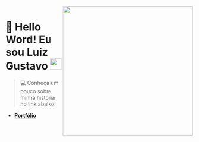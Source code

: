 <img align="right" src="https://i.pinimg.com/originals/15/e7/e3/15e7e300166c962d3b8a22f60b5cac9e.gif" width="350"/>

# 🚀 **Hello Word! Eu sou Luiz Gustavo** <img src="https://images-wixmp-ed30a86b8c4ca887773594c2.wixmp.com/f/9f9bcc28-6064-40b6-a3f6-0d0ca05c5f0c/d4wlxiv-829f5247-2443-4386-a3dd-59f5340bfd46.gif?token=eyJ0eXAiOiJKV1QiLCJhbGciOiJIUzI1NiJ9.eyJzdWIiOiJ1cm46YXBwOjdlMGQxODg5ODIyNjQzNzNhNWYwZDQxNWVhMGQyNmUwIiwiaXNzIjoidXJuOmFwcDo3ZTBkMTg4OTgyMjY0MzczYTVmMGQ0MTVlYTBkMjZlMCIsIm9iaiI6W1t7InBhdGgiOiJcL2ZcLzlmOWJjYzI4LTYwNjQtNDBiNi1hM2Y2LTBkMGNhMDVjNWYwY1wvZDR3bHhpdi04MjlmNTI0Ny0yNDQzLTQzODYtYTNkZC01OWY1MzQwYmZkNDYuZ2lmIn1dXSwiYXVkIjpbInVybjpzZXJ2aWNlOmZpbGUuZG93bmxvYWQiXX0.jKxZLIscizcKe9wcVj-75B5lDQDqDzlt6fJtp-GxI9s" width="30px"> 
> 💻 Conheça um pouco sobre minha história no link abaixo:

- [**Portfólio**](https://luizgustavo77.github.io/CV/index.html)
